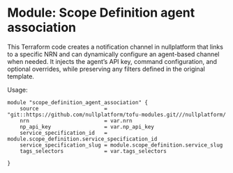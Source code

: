 # Module: Scope Definition agent association

This Terraform code creates a notification channel in nullplatform that links to a specific NRN and can dynamically configure an agent-based channel when needed.
It injects the agent’s API key, command configuration, and optional overrides, while preserving any filters defined in the original template.

Usage:

```
module "scope_definition_agent_association" {
    source                     = "git::https://github.com/nullplatform/tofu-modules.git///nullplatform/
    nrn                        = var.nrn
    np_api_key                 = var.np_api_key
    service_specification_id   = module.scope_definition.service_specification_id
    service_specification_slug = module.scope_definition.service_slug
    tags_selectors             = var.tags_selectors

}

```
<!-- BEGIN_TF_DOCS -->

<!-- END_TF_DOCS -->